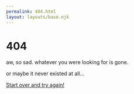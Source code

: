 ```yaml
---
permalink: 404.html
layout: layouts/base.njk
---
```


# 404

aw, so sad. whatever you were looking for is gone.

or maybe it never existed at all...

[Start over and try again!](/)
